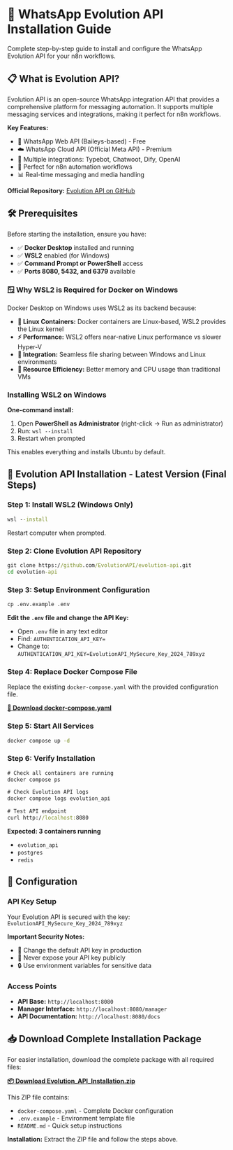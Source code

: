 # 🚀 WhatsApp Evolution API Installation Guide

Complete step-by-step guide to install and configure the WhatsApp Evolution API for your n8n workflows.

## 📋 What is Evolution API?

Evolution API is an open-source WhatsApp integration API that provides a comprehensive platform for messaging automation. It supports multiple messaging services and integrations, making it perfect for n8n workflows.

**Key Features:**
- 📱 WhatsApp Web API (Baileys-based) - Free
- ☁️ WhatsApp Cloud API (Official Meta API) - Premium
- 🤖 Multiple integrations: Typebot, Chatwoot, Dify, OpenAI
- 🔗 Perfect for n8n automation workflows
- 📊 Real-time messaging and media handling

**Official Repository:** [Evolution API on GitHub](https://github.com/EvolutionAPI/evolution-api)

## 🛠️ Prerequisites

Before starting the installation, ensure you have:

- ✅ **Docker Desktop** installed and running
- ✅ **WSL2** enabled (for Windows)
- ✅ **Command Prompt or PowerShell** access
- ✅ **Ports 8080, 5432, and 6379** available

### 🪟 **Why WSL2 is Required for Docker on Windows**

Docker Desktop on Windows uses WSL2 as its backend because:
- **🐧 Linux Containers:** Docker containers are Linux-based, WSL2 provides the Linux kernel
- **⚡ Performance:** WSL2 offers near-native Linux performance vs slower Hyper-V
- **🔗 Integration:** Seamless file sharing between Windows and Linux environments
- **💾 Resource Efficiency:** Better memory and CPU usage than traditional VMs

### **Installing WSL2 on Windows**

**One-command install:**

1. Open **PowerShell as Administrator** (right-click → Run as administrator)
2. Run: `wsl --install`
3. Restart when prompted

This enables everything and installs Ubuntu by default.

## 🚀 Evolution API Installation - Latest Version (Final Steps)

### Step 1: Install WSL2 (Windows Only)

```cmd
wsl --install
```
Restart computer when prompted.

### Step 2: Clone Evolution API Repository

```cmd
git clone https://github.com/EvolutionAPI/evolution-api.git
cd evolution-api
```

### Step 3: Setup Environment Configuration

```cmd
cp .env.example .env
```

**Edit the `.env` file and change the API Key:**
- Open `.env` file in any text editor
- Find: `AUTHENTICATION_API_KEY=`
- Change to: `AUTHENTICATION_API_KEY=EvolutionAPI_MySecure_Key_2024_789xyz`

### Step 4: Replace Docker Compose File

Replace the existing `docker-compose.yaml` with the provided configuration file.

**[📁 Download docker-compose.yaml](../docker-compose.yaml)**

### Step 5: Start All Services

```cmd
docker compose up -d
```

### Step 6: Verify Installation

```cmd
# Check all containers are running
docker compose ps

# Check Evolution API logs
docker compose logs evolution_api

# Test API endpoint
curl http://localhost:8080
```

**Expected: 3 containers running**
- `evolution_api`
- `postgres`
- `redis`

## 🔧 Configuration

### API Key Setup

Your Evolution API is secured with the key: `EvolutionAPI_MySecure_Key_2024_789xyz`

**Important Security Notes:**
- 🔐 Change the default API key in production
- 🚫 Never expose your API key publicly
- 🔒 Use environment variables for sensitive data

### Access Points

- **API Base:** `http://localhost:8080`
- **Manager Interface:** `http://localhost:8080/manager`
- **API Documentation:** `http://localhost:8080/docs`

## 📥 **Download Complete Installation Package**

For easier installation, download the complete package with all required files:

**[📦 Download Evolution_API_Installation.zip](Evolution_API_Installation.zip)**

This ZIP file contains:
- `docker-compose.yaml` - Complete Docker configuration
- `.env.example` - Environment template file  
- `README.md` - Quick setup instructions

**Installation:** Extract the ZIP file and follow the steps above.

